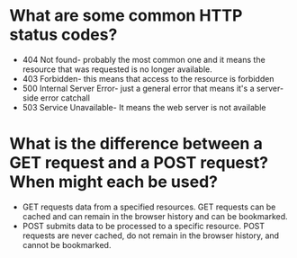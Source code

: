 # What are some common HTTP status codes?
* 404 Not found- probably the most common one and it means the resource that was requested is no longer available.
* 403 Forbidden-  this means that access to the resource is forbidden
* 500 Internal Server Error- just a general error that means it's a server-side error catchall
* 503 Service Unavailable- It means the web server is not available

# What is the difference between a GET request and a POST request? When might each be used?
* GET requests data from a specified resources. GET requests can be cached and can remain in the browser history and can be bookmarked.
* POST submits data to be processed to a specific resource. POST requests are never cached, do not remain in the browser history, and cannot be bookmarked.